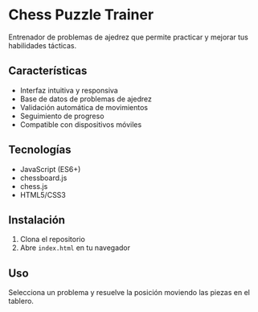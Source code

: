 # Chess Puzzle Trainer

Entrenador de problemas de ajedrez que permite practicar y mejorar tus habilidades tácticas.

## Características

- Interfaz intuitiva y responsiva
- Base de datos de problemas de ajedrez
- Validación automática de movimientos
- Seguimiento de progreso
- Compatible con dispositivos móviles

## Tecnologías

- JavaScript (ES6+)
- chessboard.js
- chess.js
- HTML5/CSS3

## Instalación

1. Clona el repositorio
2. Abre `index.html` en tu navegador

## Uso

Selecciona un problema y resuelve la posición moviendo las piezas en el tablero.